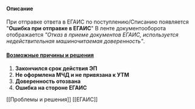#### Описание
При отправке ответа в ЕГАИС по поступлению/Списанию появляется "**Ошибка при отправке в ЕГАИС**"
В ленте документооборота отображается  _"Отказ в приеме документов ЕГАИС, используется недействительная машиночитаемая доверенность"_.

#### [Возможные причины и решения](https://n.sbis.ru/article/3d7179eb-e987-4899-8fbb-6f09091d0c38)
1. **Закончился срок действия ЭП**
2. **Не оформлена МЧД и не привязана к УТМ**
3. **Доверенность отозвана**
4. **Ошибка на стороне ЕГАИС**


[[Проблемы и решения]]
[[ЕГАИС]]
